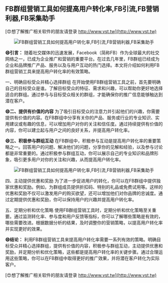 ## **FB群组营销工具如何提高用户转化率,FB引流,FB营销利器,FB采集助手**

[😍想了解推广相关软件的朋友请登录 http://www.vst.tw](http://www.vst.tw)

 <center><img src="https://vst.tw/MP4/tuiguang/png/6.png" alt="FB群组营销工具如何提高用户转化率,FB引流,FB营销利器,FB采集助手"></center>

**😄引言：**
随着社交媒体的迅速发展，Facebook（简称FB）作为全球最大的社交网络之一，已成为企业推广和营销的重要平台。在过去几年里，FB群组已经成为企业和品牌推广产品、服务以及与用户互动的热门选择。本文将介绍如何利用FB群组营销工具来提高用户转化率的有效策略。

一、明确目标受众并精心选择群组
在开始使用FB群组营销工具之前，首先要明确自己的目标受众是谁。了解目标受众的特征、需求和兴趣，可以帮助你更好地选择适合的群组。通过参与与目标受众相关的群组，才能确保你的推广信息能够触达到潜在客户。

**😄二、提供有价值的内容**
为了吸引目标受众的注意力并引起他们的兴趣，你需要提供有价值的内容。在FB群组中分享有关你的产品、服务或行业的专业知识、实用建议或有趣的信息，可以增加用户对你的关注和信任度。通过持续提供有价值的内容，你可以建立起与用户之间的良好关系，并提高用户转化率。

**😄三、积极参与群组互动**
在FB群组中，积极参与互动是提高用户转化率的重要策略之一。回答用户的问题、解决他们的问题，分享你的见解和经验，以及参与讨论都是非常重要的。通过积极参与群组互动，你可以展示自己的专业知识和品牌形象，吸引更多用户对你的关注和兴趣，从而提高用户转化率。

 <center><img src="https://vst.tw/MP4/tuiguang/png/0.png" alt="FB群组营销工具如何提高用户转化率,FB引流,FB营销利器,FB采集助手"></center>

四、主动提供优惠和奖励
为了进一步促进用户的转化，你可以在FB群组中提供独家优惠和奖励。例如，为群组成员提供折扣码、特别的礼品或免费试用等。这样的优惠和奖励不仅可以激发用户的购买欲望，还可以增加他们对你品牌的忠诚度。通过定期提供优惠和奖励，你可以保持用户的兴趣并提高用户转化率。

五、定期分析和优化策略
使用FB群组营销工具时，定期分析和优化策略至关重要。通过监测转化率、参与度和用户反馈等指标，你可以了解哪些策略是有效的，哪些需要改进。根据数据分析的结果，及时调整你的营销策略，以提高用户转化率并实现更好的效果。

**😄结论：**
利用FB群组营销工具来提高用户转化率需要一系列有效的策略。明确目标受众并精心选择群组，提供有价值的内容，积极参与群组互动，主动提供优惠和奖励，并定期分析和优化策略，这些都是提高用户转化率的关键步骤。通过合理运用这些策略，你可以在FB群组中取得更好的推广效果，并将潜在客户转化为实际客户。

[😍想了解推广相关软件的朋友请登录 http://www.vst.tw](http://www.vst.tw)



